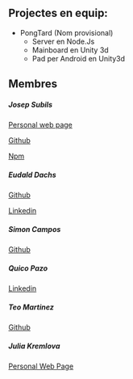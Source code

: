 ## Projectes en equip:
- PongTard (Nom provisional)
  - Server en Node.Js
  - Mainboard en Unity 3d
  - Pad per Android en Unity3d


## Membres
##### Josep Subils

[Personal web page](https://js.gl)

[Github](https://github.com/warlock)

[Npm](https://npmjs.com/~josep)

##### Eudald Dachs

[Github](https://github.com/eudago)

[Linkedin](https://es.linkedin.com/in/eudald-dachs-8442a9121)

##### Simon Campos

[Github](https://github.com/Sym313)

##### Quico Pazo

[Linkedin](https://es.linkedin.com/in/quico-pazo-comas-273183100)

##### Teo Martinez

[Github](https://github.com/sephirothteo)

##### Julia Kremlova

[Personal Web Page](http://designart.online)
